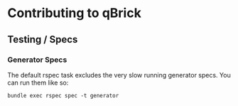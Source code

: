 # Contributing to qBrick

## Testing / Specs

### Generator Specs
The default rspec task excludes the very slow running generator specs. You can run them like so:
```
bundle exec rspec spec -t generator
```
